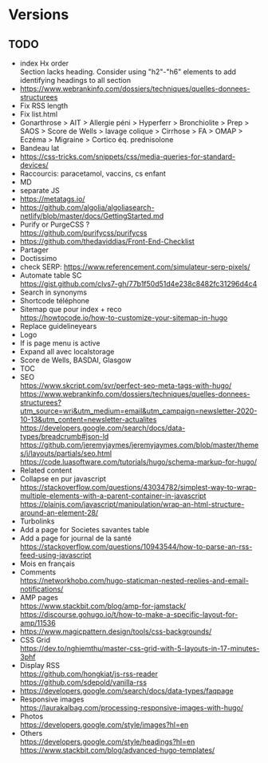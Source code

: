 # Versions

## TODO

- index Hx order  
Section lacks heading. Consider using "h2"-"h6" elements to add identifying headings to all section
- https://www.webrankinfo.com/dossiers/techniques/quelles-donnees-structurees
- Fix RSS length
- Fix list.html
- Gonarthrose > AIT > Allergie péni > Hyperferr > Bronchiolite > Prep > SAOS > Score de Wells > lavage colique > Cirrhose > FA > OMAP > Eczéma > Migraine > Cortico éq. prednisolone
- Bandeau lat
- https://css-tricks.com/snippets/css/media-queries-for-standard-devices/
- Raccourcis: paracetamol, vaccins, cs enfant
- MD
- separate JS
- https://metatags.io/
- https://github.com/algolia/algoliasearch-netlify/blob/master/docs/GettingStarted.md
- Purify or PurgeCSS ?  
https://github.com/purifycss/purifycss
- https://github.com/thedaviddias/Front-End-Checklist
- Partager
- Doctissimo
- check SERP: https://www.referencement.com/simulateur-serp-pixels/
- Automate table SC  
https://gist.github.com/clvs7-gh/77b1f50d51d4e238c8482fc31296d4c4
- Search in synonyms
- Shortcode téléphone
- Sitemap que pour index + reco  
https://howtocode.io/how-to-customize-your-sitemap-in-hugo
- Replace guidelineyears
- Logo
- If is page menu is active
- Expand all avec localstorage
- Score de Wells, BASDAI, Glasgow
- TOC
- SEO  
https://www.skcript.com/svr/perfect-seo-meta-tags-with-hugo/
https://www.webrankinfo.com/dossiers/techniques/quelles-donnees-structurees?utm_source=wri&utm_medium=email&utm_campaign=newsletter-2020-10-13&utm_content=newsletter-actualites  
https://developers.google.com/search/docs/data-types/breadcrumb#json-ld  
https://github.com/jeremyjaymes/jeremyjaymes.com/blob/master/themes/j/layouts/partials/seo.html  
https://code.luasoftware.com/tutorials/hugo/schema-markup-for-hugo/
- Related content
- Collapse en pur javascript  
https://stackoverflow.com/questions/43034782/simplest-way-to-wrap-multiple-elements-with-a-parent-container-in-javascript
https://plainjs.com/javascript/manipulation/wrap-an-html-structure-around-an-element-28/
- Turbolinks
- Add a page for Societes savantes table
- Add a page for journal de la santé  
https://stackoverflow.com/questions/10943544/how-to-parse-an-rss-feed-using-javascript
- Mois en français
- Comments  
https://networkhobo.com/hugo-staticman-nested-replies-and-email-notifications/
- AMP pages  
https://www.stackbit.com/blog/amp-for-jamstack/  
https://discourse.gohugo.io/t/how-to-make-a-specific-layout-for-amp/11536
- https://www.magicpattern.design/tools/css-backgrounds/
- CSS Grid  
https://dev.to/nghiemthu/master-css-grid-with-5-layouts-in-17-minutes-3phf
- Display RSS  
https://github.com/hongkiat/js-rss-reader  
https://github.com/sdepold/vanilla-rss
- https://developers.google.com/search/docs/data-types/faqpage
- Responsive images  
https://laurakalbag.com/processing-responsive-images-with-hugo/
- Photos  
https://developers.google.com/style/images?hl=en
- Others  
https://developers.google.com/style/headings?hl=en  
https://www.stackbit.com/blog/advanced-hugo-templates/
